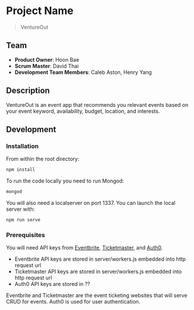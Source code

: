 # Project Name

> VentureOut

## Team

  - __Product Owner__: Hoon Bae
  - __Scrum Master__: David Thai
  - __Development Team Members__: Caleb Aston, Henry Yang

## Description
VentureOut is an event app that recommends you relevant events based on your event keyword, availability, budget, location, and interests.

## Development

### Installation

From within the root directory:

```sh
npm install
```

To run the code locally you need to run Mongod:

 ```sh
mongod
```

You will also need a localserver on port 1337. You can launch the local server with:

```sh
npm run serve
```

### Prerequisites
You will need API keys from [Eventbrite](http://developer.eventbrite.com/), [Ticketmaster](http://developer.ticketmaster.com/), and [Auth0](https://auth0.com/).

- Eventbrite API keys are stored in server/workers.js embedded into http request url
- Ticketmaster API keys are stored in server/workers.js embedded into http request url
- Auth0 API keys are stored in ??

Eventbrite and Ticketmaster are the event ticketing websites that will serve CRUD for events.
Auth0 is used for user authentication.
